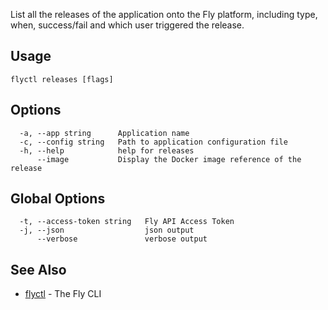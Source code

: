 List all the releases of the application onto the Fly platform,
including type, when, success/fail and which user triggered the release.


## Usage
~~~
flyctl releases [flags]
~~~

## Options

~~~
  -a, --app string      Application name
  -c, --config string   Path to application configuration file
  -h, --help            help for releases
      --image           Display the Docker image reference of the release
~~~

## Global Options

~~~
  -t, --access-token string   Fly API Access Token
  -j, --json                  json output
      --verbose               verbose output
~~~

## See Also

* [flyctl](/docs/flyctl/help/)	 - The Fly CLI

